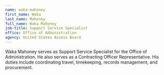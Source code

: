 ```yaml
---
name: waka-mahoney
first_name: Waka
last_name: Mahoney
full_name: Waka Mahoney
job-title: Support Service Specialist
office: Office of Administration
agency: United States Access Board
---
```

Waka Mahoney serves as Support Service Specialist for the Office of Administration. He also serves as a Contracting Officer Representative.  His duties include coordinating travel, timekeeping, records management, and procurement.